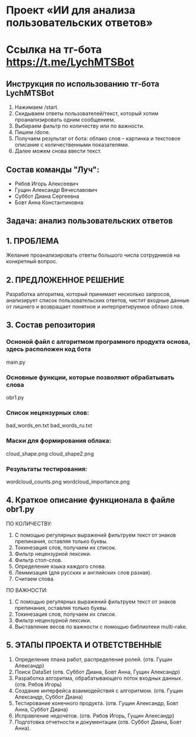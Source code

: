 # Проект «ИИ для анализа пользовательских ответов»
# Ссылка на тг-бота https://t.me/LychMTSBot
## Инструкция по использованию тг-бота LychMTSBot
1.	Нажимаем /start.
2.	Скидываем ответы пользователей/текст, который хотим проанализировать одним сообщением.
3.	Выбираем фильтр по количеству или по важности.
4.	Пишем /done.
5.	Получаем результат от бота: облако слов – картинка и текстовое описание с количественными показателями.
6.	Далее можем снова ввести текст.


## Состав команды "Луч":
- Рябов Игорь Алексеевич
- Гущин Александр Вячеславович
- Суббот Диана Сергеевна
- Бовт Анна Константиновна

## Задача: анализ пользовательских ответов

## 1.	ПРОБЛЕМА

Желание проанализировать ответы большого числа сотрудников на конкретный вопрос.


## 2.	ПРЕДЛОЖЕННОЕ РЕШЕНИЕ
Разработка алгоритма, который принимает несколько запросов, анализирует список пользовательских ответов, чистит входные данные от лишнего и возвращает понятное и интерпретируемое облако слов.



## 3. Состав репозитория 

### Осноной файл с алгоритмом програмного продукта основа, здесь расположен код бота
main.py 

### Основные функции, которые позволяют обрабатывать слова
obr1.py

### Список нецензурных слов: 
bad_words_en.txt
bad_words_ru.txt

### Маски для формирования облака:
cloud_shape.png
cloud_shape2.png 

### Результаты тестирования:
wordcloud_counts.png
wordcloud_importance.png

## 4. Краткое описание функционала в файле obr1.py
ПО КОЛИЧЕСТВУ:
1. С помощью регулярных выражений фильтруем текст от знаков препинания, оставляя только буквы. 
2. Токинезация слов, получаем их список. 
3. Фильтр нецензурной лексики. 
4. Фильтр стоп-слов. 
5. Определение языка каждого слова. 
6. Леммизация (для русских и английских слов разная). 
7. Считаем слова.

ПО ВАЖНОСТИ:
1. С помощью регулярных выражений фильтруем текст от знаков препинания, оставляя только буквы. 
2. Токинезация слов, получаем их список. 
3. Фильтр нецензурной лексики. 
4. Выставление весов по важности с помощью библиотеки multi-rake.


## 5.	ЭТАПЫ ПРОЕКТА И ОТВЕТСТВЕННЫЕ
1.	Определение плана работ, распределение ролей. (отв. Гущин Александр)
2.	Поиск DataSet (отв. Суббот Диана, Бовт Анна, Гущин Александр)
3.	Разработка алгоритма, обрабатывающего поток входных данных. (отв. Рябов Игорь)
4.	Создание интерфейса взаимодействия с алгоритмом. (отв. Гущин Александр, Суббот Диана)
5.	Тестирование конечного продукта. (отв. Гущин Александр, Бовт Анна, Суббот Диана) 
6.	Исправление недочетов. (отв. Рябов Игорь, Гущин Александр)
7.	Подготовка отчетности и документации (отв. Суббот Диана, Бовт Анна).
